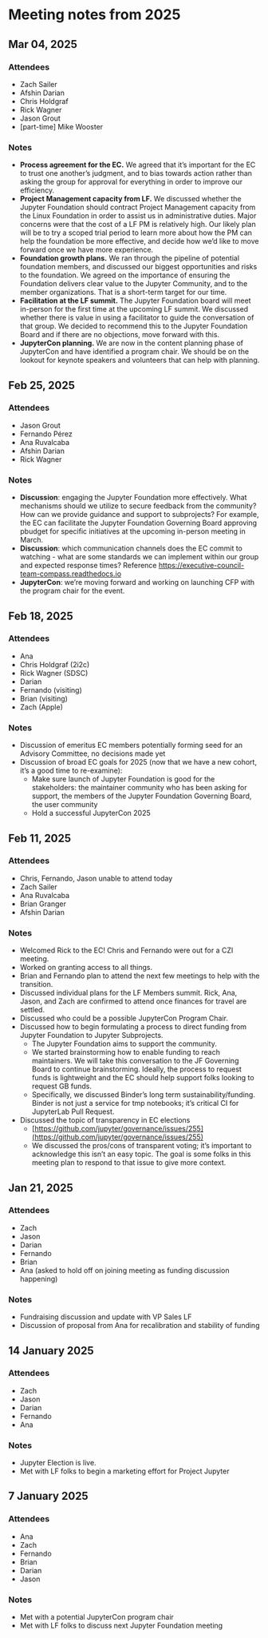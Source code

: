 # Meeting notes from 2025

## Mar 04, 2025

### Attendees

* Zach Sailer  
* Afshin Darian  
* Chris Holdgraf  
* Rick Wagner  
* Jason Grout  
* [part-time] Mike Wooster

### Notes

- **Process agreement for the EC.** We agreed that it’s important for the EC to trust one another’s judgment, and to bias towards action rather than asking the group for approval for everything in order to improve our efficiency.  
- **Project Management capacity from LF.** We discussed whether the Jupyter Foundation should contract Project Management capacity from the Linux Foundation in order to assist us in administrative duties. Major concerns were that the cost of a LF PM is relatively high. Our likely plan will be to try a scoped trial period to learn more about how the PM can help the foundation be more effective, and decide how we’d like to move forward once we have more experience.  
- **Foundation growth plans.** We ran through the pipeline of potential foundation members, and discussed our biggest opportunities and risks to the foundation. We agreed on the importance of ensuring the Foundation delivers clear value to the Jupyter Community, and to the member organizations. That is a short-term target for our time.  
- **Facilitation at the LF summit.** The Jupyter Foundation board will meet in-person for the first time at the upcoming LF summit. We discussed whether there is value in using a facilitator to guide the conversation of that group. We decided to recommend this to the Jupyter Foundation Board and if there are no objections, move forward with this.  
- **JupyterCon planning.** We are now in the content planning phase of JupyterCon and have identified a program chair. We should be on the lookout for keynote speakers and volunteers that can help with planning.



## Feb 25, 2025

### Attendees

* Jason Grout  
* Fernando Pérez  
* Ana Ruvalcaba  
* Afshin Darian  
* Rick Wagner

### Notes

* **Discussion**: engaging the Jupyter Foundation more effectively. What mechanisms should we utilize to secure feedback from the community? How can we provide guidance and support to subprojects? For example, the EC can facilitate the Jupyter Foundation Governing Board approving pbudget for specific initiatives at the upcoming in-person meeting in March.  
* **Discussion**: which communication channels does the EC commit to watching \- what are some standards we can implement within our group and expected response times? Reference https://executive-council-team-compass.readthedocs.io  
* **JupyterCon**: we’re moving forward and working on launching CFP with the program chair for the event.

## Feb 18, 2025

### Attendees

* Ana   
* Chris Holdgraf (2i2c)  
* Rick Wagner (SDSC)  
* Darian  
* Fernando (visiting)  
* Brian (visiting)  
* Zach (Apple)


### Notes

* Discussion of emeritus EC members potentially forming seed for an Advisory Committee, no decisions made yet  
* Discussion of broad EC goals for 2025 (now that we have a new cohort, it’s a good time to re-examine):  
  * Make sure launch of Jupyter Foundation is good for the stakeholders: the maintainer community who has been asking for support, the members of the Jupyter Foundation Governing Board, the user community  
  * Hold a successful JupyterCon 2025

## Feb 11, 2025

### Attendees

* Chris, Fernando, Jason unable to attend today  
* Zach Sailer  
* Ana Ruvalcaba  
* Brian Granger  
* Afshin Darian

### Notes

* Welcomed Rick to the EC\! Chris and Fernando were out for a CZI meeting.   
* Worked on granting access to all things.  
* Brian and Fernando plan to attend the next few meetings to help with the transition.  
* Discussed individual plans for the LF Members summit. Rick, Ana, Jason, and Zach are confirmed to attend once finances for travel are settled.  
* Discussed who could be a possible JupyterCon Program Chair.  
* Discussed how to begin formulating a process to direct funding from Jupyter Foundation to Jupyter Subprojects.  
  * The Jupyter Foundation aims to support the community.  
  * We started brainstorming how to enable funding to reach maintainers. We will take this conversation to the JF Governing Board to continue brainstorming. Ideally, the process to request funds is lightweight and the EC should help support folks looking to request GB funds.  
  * Specifically, we discussed Binder’s long term sustainability/funding. Binder is not just a service for tmp notebooks; it’s critical CI for JupyterLab Pull Request.  
* Discussed the topic of transparency in EC elections  
  * [https://github.com/jupyter/governance/issues/255](https://github.com/jupyter/governance/issues/255)  
  * We discussed the pros/cons of transparent voting; it’s important to acknowledge this isn’t an easy topic. The goal is some folks in this meeting plan to respond to that issue to give more context.

## Jan 21, 2025

### Attendees

* Zach  
* Jason  
* Darian  
* Fernando  
* Brian  
* Ana (asked to hold off on joining meeting as funding discussion happening)

### Notes

* Fundraising discussion and update with VP Sales LF  
* Discussion of proposal from Ana for recalibration and stability of funding

## 14 January 2025

### Attendees
- Zach
- Jason
- Darian
- Fernando
- Ana

### Notes
- Jupyter Election is live.
- Met with LF folks to begin a marketing effort for Project Jupyter


## 7 January 2025

### Attendees
- Ana
- Zach
- Fernando
- Brian
- Darian
- Jason

### Notes
- Met with a potential JupyterCon program chair
- Met with LF folks to discuss next Jupyter Foundation meeting

